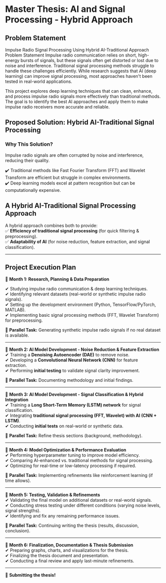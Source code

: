 # Master Thesis: AI and Signal Processing - Hybrid Approach

## Problem Statement

Impulse Radio Signal Processing Using Hybrid AI-Traditional Approach
Problem Statement
Impulse radio communication relies on short, high-energy bursts of signals, but these signals often get distorted or lost due to noise and interference. Traditional signal processing methods struggle to handle these challenges efficiently. While research suggests that AI (deep learning) can improve signal processing, most approaches haven't been tested in real-world applications.

This project explores deep learning techniques that can clean, enhance, and process impulse radio signals more effectively than traditional methods. The goal is to identify the best AI approaches and apply them to make impulse radio receivers more accurate and reliable.

## Proposed Solution: Hybrid AI-Traditional Signal Processing  

### Why This Solution?  
Impulse radio signals are often corrupted by noise and interference, reducing their quality.  

✔️ Traditional methods like Fast Fourier Transform (FFT) and Wavelet Transform are efficient but struggle in complex environments.  
✔️ Deep learning models excel at pattern recognition but can be computationally expensive.  


## A Hybrid AI-Traditional Signal Processing Approach

A hybrid approach combines both to provide:  
✅ **Efficiency of traditional signal processing** (for quick filtering & preprocessing).  
✅ **Adaptability of AI** (for noise reduction, feature extraction, and signal classification).  

---

## **Project Execution Plan**

📌 **Month 1: Research, Planning & Data Preparation**  

✔ Studying impulse radio communication & deep learning techniques.  
✔ Identifying relevant datasets (real-world or synthetic impulse radio signals).  
✔ Setting up the development environment (Python, TensorFlow/PyTorch, MATLAB).  
✔ Implementing basic signal processing methods (FFT, Wavelet Transform) for preprocessing.  

🔄 **Parallel Task:** Generating synthetic impulse radio signals if no real dataset is available.  

---

📌 **Month 2: AI Model Development - Noise Reduction & Feature Extraction**  
✔ Training a **Denoising Autoencoder (DAE)** to remove noise.  
✔ Developing a **Convolutional Neural Network (CNN)** for feature extraction.  
✔ Performing **initial testing** to validate signal clarity improvement.  

🔄 **Parallel Task:** Documenting methodology and initial findings.  

---

📌 **Month 3: AI Model Development - Signal Classification & Hybrid Integration**  
✔ Training a **Long Short-Term Memory (LSTM) network** for signal classification.  
✔ Integrating **traditional signal processing (FFT, Wavelet) with AI (CNN + LSTM)**.  
✔ Conducting **initial tests** on real-world or synthetic data.  

🔄 **Parallel Task:** Refine thesis sections (background, methodology).  

---

📌 **Month 4: Model Optimization & Performance Evaluation**  
✔ Performing hyperparameter tuning to improve model efficiency.  
✔ Comparing AI-enhanced vs. traditional methods for signal processing.  
✔ Optimizing for real-time or low-latency processing if required.  

🔄 **Parallel Task:** Implementing refinements like reinforcement learning (if time allows).  

---

📌 **Month 5: Testing, Validation & Refinements**  
✔ Validating the final model on additional datasets or real-world signals.  
✔ Conducting stress testing under different conditions (varying noise levels, signal strengths).  
✔ Identifying and fix any remaining performance issues.  

🔄 **Parallel Task:** Continuing writing the thesis (results, discussion, conclusion).

---

📌 **Month 6: Finalization, Documentation & Thesis Submission**  
✔ Preparing graphs, charts, and visualizations for the thesis.  
✔ Finalizing the thesis document and presentation.  
✔ Conducting a final review and apply last-minute refinements.  

---

 🎉 **Submitting the thesis!**

